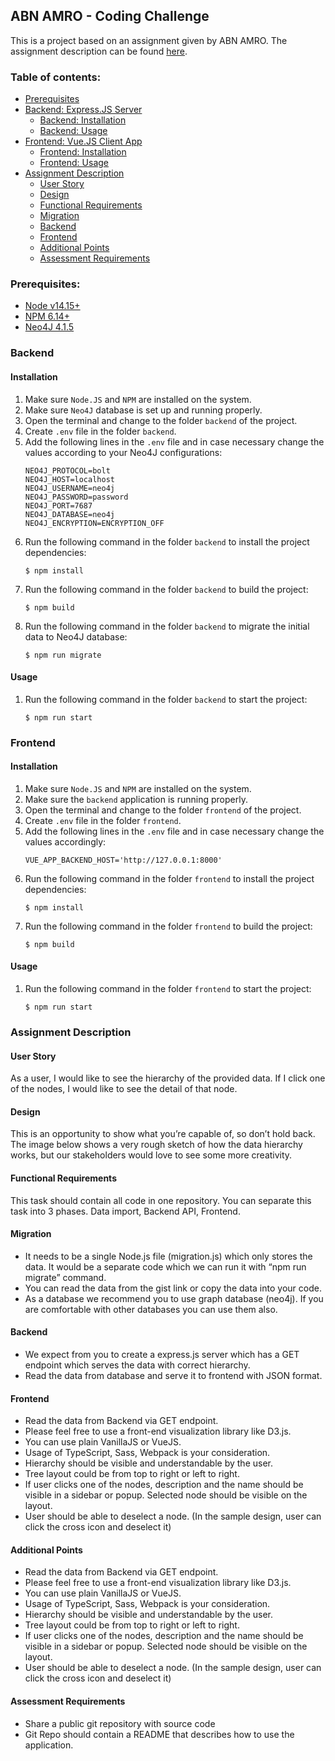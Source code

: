 ## ABN AMRO - Coding Challenge

This is a project based on an assignment given by ABN AMRO. 
The assignment description can be found [here](#assignment-description).

### Table of contents:
- [Prerequisites](#prerequisites)
- [Backend: Express.JS Server](#backend-expressjs-server)
    - [Backend: Installation](#backend-installation)
    - [Backend: Usage](#backend-usage)
- [Frontend: Vue.JS Client App](#frontend-vuejs-client-app)
    - [Frontend: Installation](#frontend-installation)
    - [Frontend: Usage](#frontend-usage)
- [Assignment Description](#assignment-description)
    - [User Story](#user-story)
    - [Design](#design)
    - [Functional Requirements](#functional-requirements)
    - [Migration](#migration)
    - [Backend](#backend)
    - [Frontend](#frontend)
    - [Additional Points](#additional-points)
    - [Assessment Requirements](#assessment-requirements)
    
### Prerequisites:
- [Node v14.15+](https://nodejs.org/en/)
- [NPM 6.14+](https://www.npmjs.com/get-npm)
- [Neo4J 4.1.5](https://neo4j.com/download-center)

### Backend
#### Installation
1. Make sure `Node.JS` and `NPM` are installed on the system.
1. Make sure `Neo4J` database is set up and running properly.
1. Open the terminal and change to the folder `backend` of the project.
1. Create `.env` file in the folder `backend`.
1. Add the following lines in the `.env` file and in case necessary change the values according to your Neo4J configurations:
    ```
    NEO4J_PROTOCOL=bolt
    NEO4J_HOST=localhost
    NEO4J_USERNAME=neo4j
    NEO4J_PASSWORD=password
    NEO4J_PORT=7687
    NEO4J_DATABASE=neo4j
    NEO4J_ENCRYPTION=ENCRYPTION_OFF
    ```
1. Run the following command in the folder `backend` to install the project dependencies:
    ```commandline
    $ npm install
    ```
1. Run the following command in the folder `backend` to build the project:
    ```commandline
    $ npm build
    ```
1. Run the following command in the folder `backend` to migrate the initial data to Neo4J database:
    ```commandline
    $ npm run migrate
    ```

#### Usage
1. Run the following command in the folder `backend` to start the project:
    ```commandline
    $ npm run start
    ```

### Frontend
#### Installation
1. Make sure `Node.JS` and `NPM` are installed on the system.
1. Make sure the `backend` application is running properly.
1. Open the terminal and change to the folder `frontend` of the project.
1. Create `.env` file in the folder `frontend`.
1. Add the following lines in the `.env` file and in case necessary change the values accordingly:
    ```
    VUE_APP_BACKEND_HOST='http://127.0.0.1:8000'
    ```
1. Run the following command in the folder `frontend` to install the project dependencies:
    ```commandline
    $ npm install
    ```
1. Run the following command in the folder `frontend` to build the project:
    ```commandline
    $ npm build
    ```
#### Usage
1. Run the following command in the folder `frontend` to start the project:
    ```commandline
    $ npm run start
    ```
   
### Assignment Description

#### User Story
As a user, I would like to see the hierarchy of the provided data. If I click one of the nodes, I
would like to see the detail of that node.

#### Design
This is an opportunity to show what you’re capable of, so don’t hold back. The image below
shows a very rough sketch of how the data hierarchy works, but our stakeholders would
love to see some more creativity.

#### Functional Requirements
This task should contain all code in one repository. You can separate this task into 3 phases.
Data import, Backend API, Frontend.

#### Migration
- It needs to be a single Node.js file (migration.js) which only stores the data. It would
be a separate code which we can run it with “npm run migrate” command.
- You can read the data from the gist link or copy the data into your code.
- As a database we recommend you to use graph database (neo4j). If you are
comfortable with other databases you can use them also.
  
#### Backend
- We expect from you to create a express.js server which has a GET endpoint which
serves the data with correct hierarchy.
- Read the data from database and serve it to frontend with JSON format.

#### Frontend 
- Read the data from Backend via GET endpoint.
- Please feel free to use a front-end visualization library like D3.js.
- You can use plain VanillaJS or VueJS.
- Usage of TypeScript, Sass, Webpack is your consideration.
- Hierarchy should be visible and understandable by the user.
- Tree layout could be from top to right or left to right.
- If user clicks one of the nodes, description and the name should be visible in a
sidebar or popup. Selected node should be visible on the layout.
- User should be able to deselect a node. (In the sample design, user can click the
cross icon and deselect it)

#### Additional Points 
- Read the data from Backend via GET endpoint.
- Please feel free to use a front-end visualization library like D3.js.
- You can use plain VanillaJS or VueJS.
- Usage of TypeScript, Sass, Webpack is your consideration.
- Hierarchy should be visible and understandable by the user.
- Tree layout could be from top to right or left to right.
- If user clicks one of the nodes, description and the name should be visible in a
sidebar or popup. Selected node should be visible on the layout.
- User should be able to deselect a node. (In the sample design, user can click the
cross icon and deselect it)

#### Assessment Requirements
- Share a public git repository with source code
- Git Repo should contain a README that describes how to use the application.
